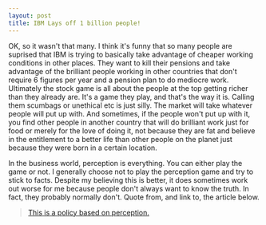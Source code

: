 ```yaml
---
layout: post
title: IBM Lays off 1 billion people!
---
```


OK, so it wasn't that many. I think it's funny that so many people are suprised that IBM is trying to basically take advantage of cheaper working conditions in other places. They want to kill their pensions and take advantage of the brilliant people working in other countries that don't require 6 figures per year and a pension plan to do mediocre work. Ultimately the stock game is all about the people at the top getting richer than they already are. It's a game they play, and that's the way it is. Calling them scumbags or unethical etc is just silly. The market will take whatever people will put up with. And sometimes, if the people won't put up with it, you find other people in another country that will do brilliant work just for food or merely for the love of doing it, not because they are fat and believe in the entitlement to a better life than other people on the planet just because they were born in a certain location.

 In the business world, perception is everything. You can either play the game or not. I generally choose not to play the perception game and try to stick to facts. Despite my believing this is better, it does sometimes work out worse for me because people don't always want to know the truth. In fact, they probably normally don't. Quote from, and link to, the article below.
 
 > [This is a policy based on perception.](http://www.pbs.org/cringely/pulpit/2007/pulpit_20070504_002027.html)